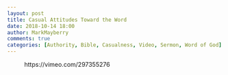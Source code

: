 ```yaml
---
layout: post
title: Casual Attitudes Toward the Word
date: 2018-10-14 18:00
author: MarkMayberry
comments: true
categories: [Authority, Bible, Casualness, Video, Sermon, Word of God]
---
```

<!-- wp:core-embed/vimeo {"url":"https://vimeo.com/297355276","type":"video","providerNameSlug":"vimeo","className":"wp-embed-aspect-4-3 wp-has-aspect-ratio"} -->
<figure class="wp-block-embed-vimeo wp-block-embed is-type-video is-provider-vimeo wp-embed-aspect-4-3 wp-has-aspect-ratio"><div class="wp-block-embed__wrapper">
https://vimeo.com/297355276
</div></figure>
<!-- /wp:core-embed/vimeo -->
